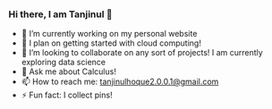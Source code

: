 ### Hi there, I am Tanjinul 👋

- 🔭 I’m currently working on my personal website
- 🌱 I plan on getting started with cloud computing!
- 👯 I’m looking to collaborate on any sort of projects! I am currently exploring data science
- 💬 Ask me about Calculus!
- 📫 How to reach me: tanjinulhoque2.0.0.1@gmail.com
- ⚡ Fun fact: I collect pins!

<!-- - 🤔 I’m looking for help with ... -->
<!-- - 😄 Pronouns: ... -->
